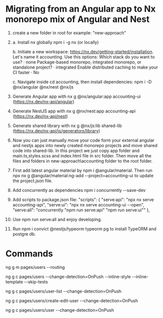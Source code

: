 # Migrating from an Angular app to Nx monorepo mix of Angular and Nest
1) create a new folder in root for example: "new-approach"
2) a. Install nx globally npm i -g nx (or locally)
   
   b. Initiate a new workspace: https://nx.dev/getting-started/installation. Let's name it accounting. Use this
    options:
    Which stack do you want to use? · none
    Package-based monorepo, integrated monorepo, or standalone project? · integrated
    Enable distributed caching to make your CI faster · No

   c. Navigate inside cd accounting, then install dependencies: npm i -D @nx/angular @nx/nest @nx/js
3) Generate Angular app with nx g @nx/angular:app accounting-ui (https://nx.dev/nx-api/angular)
4) Generate NestJS app with nx g @nx/nest:app accounting-api (https://nx.dev/nx-api/nest)
5) Generate shared library with nx g @nx/js:lib shared-lib (https://nx.dev/nx-api/js/generators/library)
6) Now you can just manually move your code form your external angular and nestjs apps into newly created monorepo projects and move shared code into shared-lib. In this project we just copy app folder and main.ts,styles.scss and index.html file in src folder. Then move all the files and folders in new-approach\accounting folder to the root folder.
7) First add latest angular material by npm i @angular/material. Then run  npx nx g @angular/material:ng-add --project=accounting-ui to update the project.json file.
8) Add concurrently as dependencies npm i concurrently --save-dev
9) Add scripts to package.json file:
    "scripts": {
      "serve:api": "npx nx serve accounting-api",
      "serve:ui": "npx nx serve accounting-ui --open",
      "serve:all": "concurrently \"npm run serve:api\" \"npm run serve:ui\""
    },
10) Use npm run serve:all and enjoy developing.

11) Run npm i convict @nestjs/typeorm typeorm pg
to install TypeORM and postgre db.

# Commands

ng g m pages/users --routing

ng g c pages/users --change-detection=OnPush --inline-style --inline-template --skip-tests

ng g c pages/users/user-list --change-detection=OnPush

ng g c pages/users/create-edit-user --change-detection=OnPush

ng g c pages/users/user --change-detection=OnPush
